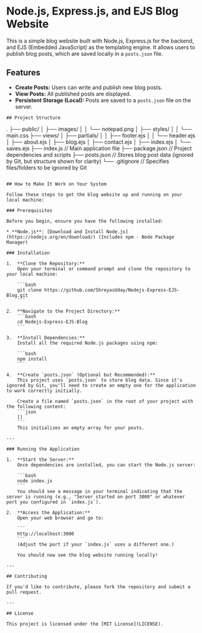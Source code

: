 # Node.js, Express.js, and EJS Blog Website

This is a simple blog website built with Node.js, Express.js for the backend, and EJS (Embedded JavaScript) as the templating engine. It allows users to publish blog posts, which are saved locally in a `posts.json` file.

## Features

* **Create Posts:** Users can write and publish new blog posts.
* **View Posts:** All published posts are displayed.
* **Persistent Storage (Local):** Posts are saved to a `posts.json` file on the server.

```
## Project Structure
```
.
├── public/
│   ├── images/
│   │   └── notepad.png
│   ├── styles/
│   │   └── main.css
├── views/
│   ├── partials/
│   │   ├── footer.ejs
│   │   └── header.ejs
│   ├── about.ejs
│   ├── blog.ejs
│   ├── contact.ejs
│   ├── index.ejs
│   └── saves.ejs
├── index.js          // Main application file
├── package.json      // Project dependencies and scripts
├── posts.json        // Stores blog post data (ignored by Git, but structure shown for clarity)
└── .gitignore        // Specifies files/folders to be ignored by Git
```

## How to Make It Work on Your System

Follow these steps to get the blog website up and running on your local machine:

### Prerequisites

Before you begin, ensure you have the following installed:

* **Node.js**: [Download and Install Node.js](https://nodejs.org/en/download/) (Includes npm - Node Package Manager)

### Installation

1.  **Clone the Repository:**
    Open your terminal or command prompt and clone the repository to your local machine:

    ```bash
    git clone https://github.com/ShreyasUday/Nodejs-Express-EJS-Blog.git
    ```

2.  **Navigate to the Project Directory:**
    ```bash
    cd Nodejs-Express-EJS-Blog
    ```

3.  **Install Dependencies:**
    Install all the required Node.js packages using npm:

    ```bash
    npm install
    ```

4.  **Create `posts.json` (Optional but Recommended):**
    This project uses `posts.json` to store blog data. Since it's ignored by Git, you'll need to create an empty one for the application to work correctly initially.

    Create a file named `posts.json` in the root of your project with the following content:
    ```json
    []
    ```
    This initializes an empty array for your posts.

---

### Running the Application

1.  **Start the Server:**
    Once dependencies are installed, you can start the Node.js server:

    ```bash
    node index.js
    ```
    You should see a message in your terminal indicating that the server is running (e.g., "Server started on port 3000" or whatever port you configured in `index.js`).

2.  **Access the Application:**
    Open your web browser and go to:

    ```
    http://localhost:3000
    ```
    (Adjust the port if your `index.js` uses a different one.)

    You should now see the blog website running locally!

---

## Contributing

If you'd like to contribute, please fork the repository and submit a pull request.

---

## License

This project is licensed under the [MIT License](LICENSE).
